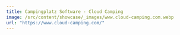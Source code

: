 ```yaml
---
title: Campingplatz Software - Cloud Camping
image: /src/content/showcase/_images/www.cloud-camping.com.webp
url: "https://www.cloud-camping.com/"
---
```

